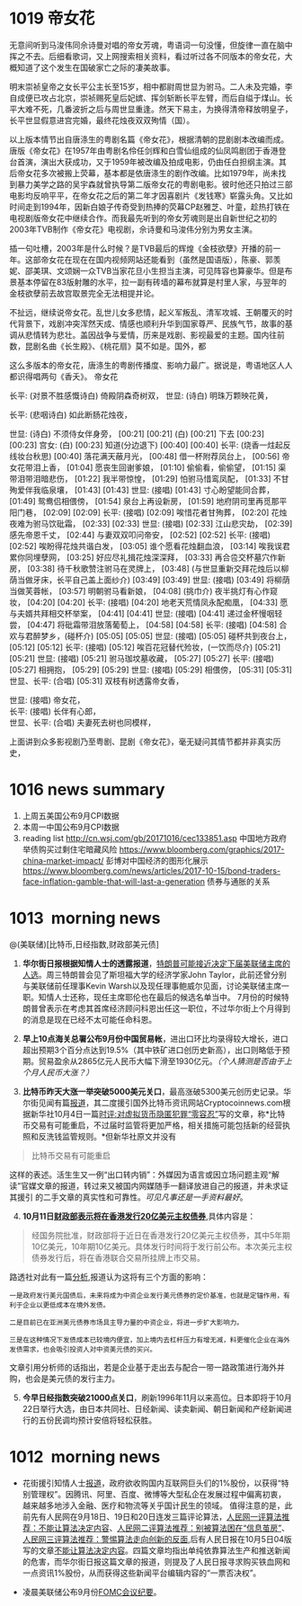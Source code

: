 # 1019 帝女花
无意间听到马浚伟同佘诗曼对唱的帝女芳魂，粤语词一句没懂，但旋律一直在脑中挥之不去。后细看歌词，又上网搜索相关资料，看过听过各不同版本的帝女花，大概知道了这个发生在国破家亡之际的凄美故事。

明末崇祯皇帝之女长平公主长至15岁，相中都尉周世显为驸马。二人未及完婚，李自成便已攻占北京，崇祯赐死皇后妃嫔、挥剑斩断长平左臂，而后自缢于煤山。长平大难不死，几番波折之后与周世显重逢。然天下易主，为换得清帝释放明皇子，长平世显假意进宫完婚，最终花烛夜双双殉情（国）。

以上版本情节出自唐涤生的粤剧名篇《帝女花》，根据清朝的昆剧剧本改编而成。唐版《帝女花》在1957年由粤剧名伶任剑辉和白雪仙组成的仙凤鸣剧团于香港登台首演，演出大获成功，又于1959年被改编及拍成电影，仍由任白担纲主演。其后帝女花多次被搬上荧幕，基本都是依唐涤生的剧作改编。比如1979年，尚未找到暴力美学之路的吴宇森就曾执导第二版帝女花的粤剧电影。彼时他还只拍过三部电影均反响平平，在帝女花之后的第二年才因喜剧片《发钱寒》崭露头角。又比如时间走到1994年，因新白娘子传奇受到热捧的荧幕CP赵雅芝、叶童，趁热打铁在电视剧版帝女花中继续合作。而我最先听到的帝女芳魂则是出自新世纪之初的2003年TVB制作《帝女花》电视剧，佘诗曼和马浚伟分别为男女主演。

插一句吐槽，2003年是什么时候？是TVB最后的辉煌《金枝欲孽》开播的前一年。这部帝女花在现在在国内视频网站还能看到（虽然是国语版），陈豪、郭羡妮、邵美琪、文颂娴一众TVB当家花旦小生担当主演，可见阵容也算豪华。但是布景基本停留在83版射雕的水平，拉一副有砖墙的幕布就算是村里人家，与翌年的金枝欲孽前去故宫取景完全无法相提并论。

不扯远，继续说帝女花。乱世儿女多悲情，起义军叛乱、清军攻城、王朝覆灭的时代背景下，戏剧冲突浑然天成、情感也顺利升华到国家尊严、民族气节，故事的基调从悲情转为悲壮。盖因战争与爱情，历来是戏剧、影视最爱的主题。国内往前数，昆剧名曲《长生殿》、《桃花扇》莫不如是。国外，都

这么多版本的帝女花，唐涤生的粤剧传播度、影响力最广。据说是，粤语地区人人都识得唱两句《香夭》。
帝女花

长平: (对景不胜感慨诗白)
倚殿阴森奇树双，
世显: (诗白)
明珠万颗映花黄，

长平: (悲咽诗白)
如此断肠花烛夜，

世显: (诗白)
不须侍女伴身旁，
[00:21]	
[00:21]	(白)
[00:21]	下去
[00:23]	
[00:23]	宫女: (白)
[00:23]	知道(分边退下)
[00:40]	
[00:40]	长平: (烧香一炷起反线妆台秋思)
[00:40]	落花满天蔽月光，
[00:48]	借一杯附荐凤台上，
[00:56]	帝女花带泪上香，
[01:04]	愿丧生回谢爹娘，
[01:10]	偷偷看，偷偷望，
[01:15]	渠带泪带泪暗悲伤，
[01:22]	我半带惊惶，
[01:29]	怕驸马惜鸾凤配，
[01:33]	不甘殉爱伴我临泉壤，
[01:43]	
[01:43]	世显: (接唱)
[01:43]	寸心盼望能同合葬，
[01:49]	鸳鸯侣相偎傍，
[01:54]	泉台上再设新房，
[01:59]	地府阴司里再觅那平阳门巷，
[02:09]	
[02:09]	长平: (接唱)
[02:09]	唉惜花者甘殉葬，
[02:20]	花烛夜难为驸马饮砒霜，
[02:33]	
[02:33]	世显: (接唱)
[02:33]	江山悲灾劫，
[02:39]	感先帝恩千丈，
[02:44]	与妻双双叩问帝安，
[02:52]	
[02:52]	长平: (接唱)
[02:52]	唉盼得花烛共谐白发，
[03:05]	谁个愿看花烛翻血浪，
[03:14]	唉我误君累你同埋孽网，
[03:25]	好应尽礼揖花烛深深拜，
[03:33]	再合卺交杯墓穴作新房，
[03:38]	待千秋歌赞注驸马在灵牌上，
[03:48]	(与世显重新交拜花烛后以柳荫当做牙床，长平自己盖上面纱介)
[03:49]	
[03:49]	世显: (接唱)
[03:49]	将柳荫当做芙蓉帐，
[03:57]	明朝驸马看新娘，
[04:08]	(挑巾介) 夜半挑灯有心作窥妆，
[04:20]	
[04:20]	长平: (接唱)
[04:20]	地老天荒情凤永配痴凰，
[04:33]	愿与夫婿共拜相交杯举案，
[04:41]	
[04:41]	世显: (接唱)
[04:41]	递过金杯慢咽轻尝，
[04:47]	将砒霜带泪放落葡萄上，
[04:58]	
[04:58]	长平: (接唱)
[04:58]	合欢与君醉梦乡，(碰杯介)
[05:05]	
[05:05]	世显: (接唱)
[05:05]	碰杯共到夜台上，
[05:12]	
[05:12]	长平: (接唱)
[05:12]	唉百花冠替代殓妆，(一饮而尽介)
[05:21]	
[05:21]	世显: (接唱)
[05:21]	驸马珈坟墓收藏，
[05:27]	
[05:27]	长平: (接唱)
[05:27]	相拥抱，
[05:29]	
[05:29]	世显: (接唱)
[05:29]	相偎傍，
[05:31]	
[05:31]	世显、长平: (合唱)
[05:31]	双枝有树透露帝女香，

世显: (接唱)
帝女花，	
长平: (接唱)
长伴有心郎，	
世显、长平: (合唱)
夫妻死去树也同模样，





上面讲到众多影视剧乃至粤剧、昆剧《帝女花》，毫无疑问其情节都并非真实历史，



# 1016 news summary
1. 上周五美国公布9月CPI数据
2. 本周一中国公布9月CPI数据
3. reading list
http://cn.wsj.com/gb/20171016/cec133851.asp 中国地方政府举债购买过剩住宅暗藏风险
https://www.bloomberg.com/graphics/2017-china-market-impact/ 彭博对中国经济的图形化展示
https://www.bloomberg.com/news/articles/2017-10-15/bond-traders-face-inflation-gamble-that-will-last-a-generation 债券与通胀的关系

# 1013  morning news
@(美联储)[比特币,日经指数,财政部美元债]

1. **华尔街日报根据知情人士的透露报道**，[特朗普可能接近决定下届美联储主席的人选](https://www.wsj.com/articles/trump-interviews-stanford-economist-john-taylor-for-fed-chairman-job-1507837584)。周三特朗普会见了斯坦福大学的经济学家John Taylor，此前还曾分别与美联储前任理事Kevin Warsh以及现任理事鲍威尔见面，讨论美联储主席一职。知情人士还称，现任主席耶伦也在最后的候选名单当中。
7月份的时候特朗普曾表示在考虑其首席经济顾问科恩出任这一职位，不过华尔街上个月得到的消息是现在已经不太可能任命科恩。

2. **早上10点海关总署公布9月份中国贸易帐**，进出口环比均录得较大增长，进口超出预期3个百分点达到19.5%（其中铁矿进口创历史新高），出口则略低于预期。贸易盈余从2865亿元人民币大幅下滑至1930亿元。*（个人猜测是否由于上个月人民币大涨？）*

3. **比特币昨天大涨一举突破5000美元关口**，最高涨破5300美元创历史记录。华尔街见闻有篇[报道](https://wallstreetcn.com/articles/3034645)，其二度援引国外比特币资讯网站Cryptocoinnews.com根据新华社10月4日一篇[时评:对虚拟货币隐匿犯罪“零容忍”](http://news.xinhuanet.com/2017-10/04/c_1121762259.htm)写的文章，称*比特币交易有可能重启，不过届时监管将更加严格，相关措施可能包括新的经营执照和反洗钱监管规则。*但新华社原文并没有

>比特币交易有可能重启

  这样的表述。活生生又一例“出口转内销”：外媒因为语言或因立场问题主观“解读”官媒文章的报道，转过来又被国内网媒随手一翻译放进自己的报道，并未求证其援引 的二手文章的真实性和可靠性。*可见凡事还是一手资料最好*。

4. **10月11日[财政部表示将在香港发行20亿美元主权债券](http://www.mof.gov.cn/zhengwuxinxi/caizhengxinwen/201710/t20171011_2718412.htm)**,具体内容是：

>经国务院批准，财政部将于近日在香港发行20亿美元主权债券，其中5年期10亿美元，10年期10亿美元。具体发行时间将于发行前公布。本次美元主权债券发行后，将在香港联合交易所挂牌上市交易。

路透社对此有一篇[分析](http://cn.reuters.com/article/china-dollar-denominated-bond-1013-frida-idCNKBS1CI047),报道认为这将有三个方面的影响：

    一是政府发行美元国债后，未来将成为中资企业发行美元债券的定价基准，也就是定锚作用，有利于企业以更低成本在境外发债。
    
    二是目前已在亚洲美元债券市场具主导力量的中资企业，将进一步扩大影响力。
    
    三是在这种情况下发债成本已较境内便宜，加上境内去杠杆压力有增无减，料更催化企业在海外发债需求，也会吸引投资人对中资美元债的买兴。
    
文章引用分析师的话指出，若是企业基于走出去与配合一带一路政策进行海外并购，也会是美元债的发行主力。

5. **今早日经指数突破21000点关口**，刷新1996年11月以来高位。日本即将于10月22日举行大选，由日本共同社、日经新闻、读卖新闻、朝日新闻和产经新闻进行的五份民调均预计安倍将轻松获胜。
    

# 1012  morning news
* 花街援引知情人士[报道](https://www.wsj.com/articles/beijing-pushes-for-a-direct-hand-in-chinas-big-tech-firms-1507758314)，政府欲收购国内互联网巨头们的1%股份，以获得“特别管理权”。因腾讯、阿里、百度、微博等大型私企在发展过程中偏离初衷，越来越多地涉入金融、医疗和物流等关乎国计民生的领域。
值得注意的是，此前先有人民网在9月18日、19日和20日连发三篇评论算法，[人民网一评算法推荐：不能让算法决定内容](http://opinion.people.com.cn/n1/2017/0918/c1003-29540709.html)、[人民网二评算法推荐：别被算法困在“信息茧房”](http://opinion.people.com.cn/n1/2017/0919/c1003-29544724.html)、[人民网三评算法推荐：警惕算法走向创新的反面](http://opinion.people.com.cn/n1/2017/0920/c1003-29545718.html),后有人民日报在10月5日04版写的文章[不能让算法决定内容](http://paper.people.com.cn/rmrb/html/2017-10/05/nw.D110000renmrb_20171005_4-04.htm)。四篇文章均指出单纯依靠算法生产和推送新闻的危害，而华尔街日报这篇文章的报道，则提及了人民日报寻求购买铁血网和一点资讯1%股份，从而获得这些新闻平台编辑内容的“一票否决权”。

* 凌晨美联储公布9月份[FOMC会议纪要](https://www.federalreserve.gov/monetarypolicy/fomcminutes20170920.htm)。
